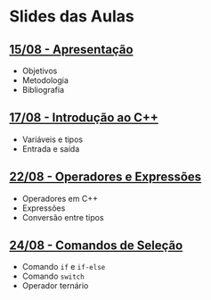 # Slides das Aulas

## [15/08 - Apresentação](./slides/01-intro/01-intro.html)
 - Objetivos
 - Metodologia
 - Bibliografia

## [17/08 - Introdução ao C++](./slides/02-cpp/02-cpp.html)
 - Variáveis e tipos
 - Entrada e saída

## [22/08 - Operadores e Expressões](./slides/03-op_e_exp/03-op_e_exp.html)
 - Operadores em C++
 - Expressões
 - Conversão entre tipos

## [24/08 - Comandos de Seleção](./slides/04-comandos_selecao/04-comandos_selecao.html)
- Comando `if` e `if-else`
- Comando `switch`
- Operador ternário

<!--

## [30/03 - Comandos de Repetição I](./slides/05-comando_repeticao_for/05-comando_repeticao_for.html)
- Comando de repetição `for`
- Exercícios

## [04/04 - Comandos de Repetição II](./slides/06-comando_repeticao_while/06-comando_repeticao_while.html)
- Comando de repetição `while`
- Comando de repetição `do.. while`
- Comandos `break` e `continue`
- Exercícios

## [11/04 - Funções I](./slides/07-funcoes1/07-funcoes1.html)
- Chamada de funções
- Assinatura de funções
- Definição de funções

## [13/04 - Funções II](./slides/08-funcoes2/08-funcoes2.html)
- Função sem retorno (funções tipo `void`)
- Passagem de parâmetro por valor por referência

## [18/04 - Funções - Exercícios](./slides/exercicios_funcoes/exercicios_funcoes.html)

## [20/04 - Funções III](./slides/09-funcoes3/09-funcoes3.html)
- Parâmetros de entrada
- Parâmetros de saída
- Parâmetros de entrada e saída

## [25/04 - Funções - Exercícios II](./slides/exercicios_funcoes2/exercicios_funcoes2.html)

## [27/04 - Revisão - Unidade 1](./slides/revisao_unidade1/revisao_unidade1.html)

## [02/05 - Funções Recursivas](./slides/10-funcoes_rec/10-funcoes_rec.html)
- Estruturas recursivas
- Passo base e passo recursivo

## [04/05 - Funções Recursivas - Exercícios](./slides/exercicios_funcoes_rec/exercicios_funcoes_rec.html)

## [09/05 - Vetores](./slides/11-vetores/11-vetores.html)
- Sintaxe de declaração
- Acesso às posições
- Inicialização
- Exercícios

## [11/05 - Funções e Vetores](./slides/12-funcoes_e_vetores/12-funcoes_e_vetores.html)
- Sintaxe de implementação de funções com vetores
- Funções recursivas com vetores
- Exercícios

## [16/05 - Funções e Vetores - Exercícios](./slides/exercicios_funcoes_e_vetores/exercicios_funcoes_e_vetores.html)

## [18/05 - Geração de Números Aleatórios](./slides/13-numeros_aleatorios/13-numeros_aleatorios.html)
- Geração de números aleatórios em C++:
  - Geração de números aleatórios inteiros em intervalos de interesse
  - Geração de números aleatórios reais
  - Geração de caracteres aleatórios
- Exercícios

## [23/05 - Matrizes](./slides/14-matrizes/14-matrizes.html)
- Sintaxe de declaração
- Acesso às posições
- Inicialização
- Exercícios

## [25/05 - Funções e Matrizes](./slides/15-funcoes_e_matrizes/15-funcoes_e_matrizes.html)
- Sintaxe de implementação de funções com matrizes
- Exercícios

## [30/05 - Funções e Matrizes - Exercícios](./slides/exercicios_funcoes_e_matrizes/exercicios_funcoes_e_matrizes.html)

## [01/06 - Exercícios Extra 2](./slides/multiplicacao_matricial/multiplicacao_matricial.html)

## [06/06 - Revisão - Unidade 2](./slides/revisao_unidade2/revisao_unidade2.html)

## [13/06 - Strings I](./slides/16-strings1/16-strings1.html)
- Caractere delimitador `\0`
- Inicialização
- Entrada/saída
- Funções de manipulação de strings

## [15/06 - Strings II](./slides/17-strings2/17-strings2.html)
- Leitura de strings com espaços em branco
- Exercícios

## [20/06 - Tipos Estruturados I](./slides/18-tipos_estruturados1/18-tipos_estruturados1.html)
- Definição de tipos estruturados
- Operações com variáveis de tipos estruturados
- Vetores de variáveis de tipos estruturados
- Exercícios

## [22/06 - Tipos Estruturados II](./slides/19-tipos_estruturados2/19-tipos_estruturados2.html)
- Uso de tipos estruturados em funções
- Exercícios

## [27/06 - Ordenação](./slides/20-ordenacao/20-ordenacao.html)
- Ordenação
- Ordenação com tipos estruturados
  - Ordem crescente/decrescente de campos numéricos
  - Ordem alfabética de campos string

## [29/06 - Tipos Estruturados - Exercícios](./slides/exercicios_tipos_estruturados/exercicios_tipos_estruturados.html)

## [06/07 - Aplicações com Matrizes de Relações](./slides/21-aplicacoes/21-aplicacoes.html)

## [11/07 - Matrizes de Relações - Exercícios](./slides/exercicios_relacoes/exercicios_relacoes.html)

-->
